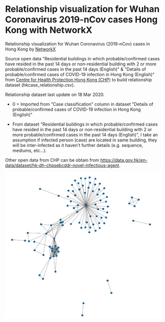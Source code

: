 # Relationship visualization for Wuhan Coronavirus 2019-nCov cases Hong Kong with NetworkX
Relationship visualization for Wuhan Coronavirus (2019-nCov) cases in Hong Kong by [NetworkX](https://networkx.github.io/)

Source open data "Residential buildings in which probable/confirmed cases have resided in the past 14 days or non-residential building with 2 or more probable/confirmed cases in the past 14 days (English)" & "Details of probable/confirmed cases of COVID-19 infection in Hong Kong (English)" from [Centre for Health Protection Hong Kong (CHP)](https://www.chp.gov.hk/en/index.html) to build relationship dataset (hkcase_relationship.csv).

Relationship dataset last update on 18 Mar 2020.

* 0 = Imported from "Case classification" column in dataset "Details of probable/confirmed cases of COVID-19 infection in Hong Kong (English)"

* From dataset "Residential buildings in which probable/confirmed cases have resided in the past 14 days or non-residential building with 2 or more probable/confirmed cases in the past 14 days (English)", I take an assumption if infected person (case) are located in same building, they will be inter-infected as it haven't further details (e.g. sequence, mediums, etc...).

Other open data from CHP can be obtain from https://data.gov.hk/en-data/dataset/hk-dh-chpsebcddr-novel-infectious-agent.

![alt text](https://github.com/easonlai/Visualization_for_Wuhan-Coronavirus_2019-nCov_cases_HK_NetworkX/blob/master/network1.PNG)

